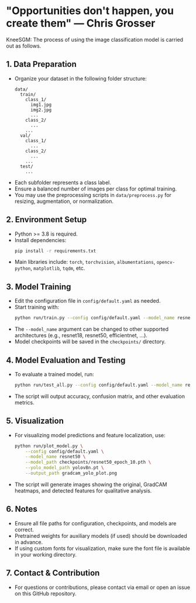 # "Opportunities don't happen, you create them" — Chris Grosser

KneeSGM: The process of using the image classification model is carried out as follows.

## 1. Data Preparation

- Organize your dataset in the following folder structure:
  ```
  data/
    train/
      class_1/
        img1.jpg
        img2.jpg
        ...
      class_2/
        ...
      ...
    val/
      class_1/
        ...
      class_2/
        ...
      ...
    test/
      ...
  ```
- Each subfolder represents a class label.
- Ensure a balanced number of images per class for optimal training.
- You may use the preprocessing scripts in `data/preprocess.py` for resizing, augmentation, or normalization.

## 2. Environment Setup

- Python >= 3.8 is required.
- Install dependencies:
  ```bash
  pip install -r requirements.txt
  ```
- Main libraries include: `torch`, `torchvision`, `albumentations`, `opencv-python`, `matplotlib`, `tqdm`, etc.

## 3. Model Training

- Edit the configuration file in `config/default.yaml` as needed.
- Start training with:
  ```bash
  python run/train.py --config config/default.yaml --model_name resnet50
  ```
- The `--model_name` argument can be changed to other supported architectures (e.g., resnet18, resnet50, efficientnet, ...).
- Model checkpoints will be saved in the `checkpoints/` directory.

## 4. Model Evaluation and Testing

- To evaluate a trained model, run:
  ```bash
  python run/test_all.py --config config/default.yaml --model_name resnet50 --model_path checkpoints/resnet50_epoch_10.pth
  ```
- The script will output accuracy, confusion matrix, and other evaluation metrics.

## 5. Visualization

- For visualizing model predictions and feature localization, use:
  ```bash
  python run/plot_model.py \
      --config config/default.yaml \
      --model_name resnet50 \
      --model_path checkpoints/resnet50_epoch_10.pth \
      --yolo_model_path yolov8n.pt \
      --output_path gradcam_yolo_plot.png
  ```
- The script will generate images showing the original, GradCAM heatmaps, and detected features for qualitative analysis.

## 6. Notes

- Ensure all file paths for configuration, checkpoints, and models are correct.
- Pretrained weights for auxiliary models (if used) should be downloaded in advance.
- If using custom fonts for visualization, make sure the font file is available in your working directory.

## 7. Contact & Contribution

- For questions or contributions, please contact via email or open an issue on this GitHub repository.

